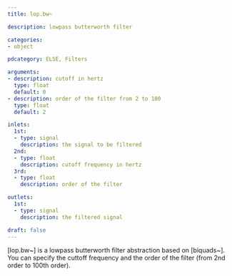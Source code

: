 ```yaml
---
title: lop.bw~

description: lowpass butterworth filter

categories:
- object

pdcategory: ELSE, Filters

arguments:
- description: cutoff in hertz
  type: float
  default: 0
- description: order of the filter from 2 to 100
  type: float
  default: 2

inlets:
  1st:
  - type: signal
    description: the signal to be filtered
  2nd:
  - type: float
    description: cutoff frequency in hertz
  3rd:
  - type: float
    description: order of the filter

outlets:
  1st:
  - type: signal
    description: the filtered signal

draft: false
---
```


[lop.bw~] is a lowpass butterworth filter abstraction based on [biquads~]. You can specify the cuttoff frequency and the order of the filter (from 2nd order to 100th order).

